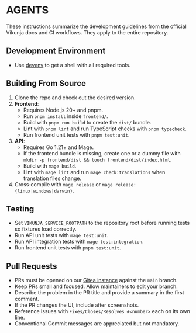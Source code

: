 # AGENTS

These instructions summarize the development guidelines from the official Vikunja docs and CI workflows. They apply to the entire repository.

## Development Environment
- Use [devenv](https://devenv.sh/) to get a shell with all required tools.

## Building From Source
1. Clone the repo and check out the desired version.
2. **Frontend**:
   - Requires Node.js 20+ and pnpm.
   - Run `pnpm install` inside `frontend/`.
   - Build with `pnpm run build` to create the `dist/` bundle.
   - Lint with `pnpm lint` and run TypeScript checks with `pnpm typecheck`.
   - Run frontend unit tests with `pnpm test:unit`.
3. **API**:
   - Requires Go 1.21+ and Mage.
   - If the frontend bundle is missing, create one or a dummy file with `mkdir -p frontend/dist && touch frontend/dist/index.html`.
   - Build with `mage build`.
   - Lint with `mage lint` and run `mage check:translations` when translation files change.
4. Cross‑compile with `mage release` or `mage release:{linux|windows|darwin}`.

## Testing
- Set `VIKUNJA_SERVICE_ROOTPATH` to the repository root before running tests so fixtures load correctly.
- Run API unit tests with `mage test:unit`.
- Run API integration tests with `mage test:integration`.
- Run frontend unit tests with `pnpm test:unit`.

## Pull Requests
- PRs must be opened on our [Gitea instance](https://kolaente.dev/vikunja) against the `main` branch.
- Keep PRs small and focused. Allow maintainers to edit your branch.
- Describe the problem in the PR title and provide a summary in the first comment.
- If the PR changes the UI, include after screenshots.
- Reference issues with `Fixes/Closes/Resolves #<number>` each on its own line.
- Conventional Commit messages are appreciated but not mandatory.
